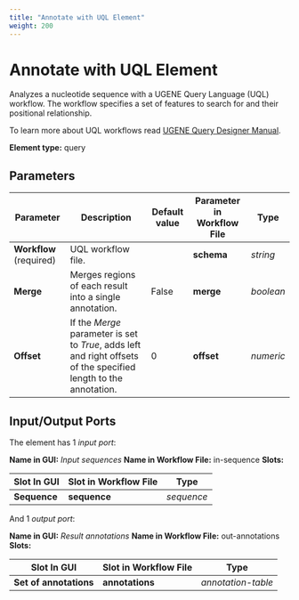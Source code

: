 ```yaml
---
title: "Annotate with UQL Element"
weight: 200
---
```


# Annotate with UQL Element

Analyzes a nucleotide sequence with a UGENE Query Language (UQL) workflow. The workflow specifies a set of features to
search for and their positional relationship.

To learn more about UQL workflows
read [UGENE Query Designer Manual](https://doc.ugene.net/wiki/display/UM/About+the+Query+Designer).

**Element type:** query

## Parameters

| Parameter               | Description                                                                                                       | Default value | Parameter in Workflow File | Type      |
|-------------------------|-------------------------------------------------------------------------------------------------------------------|---------------|----------------------------|-----------|
| **Workflow** (required) | UQL workflow file.                                                                                                |               | **schema**                 | _string_  |
| **Merge**               | Merges regions of each result into a single annotation.                                                           | False         | **merge**                  | _boolean_ |
| **Offset**              | If the _Merge_ parameter is set to _True_, adds left and right offsets of the specified length to the annotation. | 0             | **offset**                 | _numeric_ |

## Input/Output Ports

The element has 1 _input port_:

**Name in GUI:** _Input sequences_
**Name in Workflow File:** in-sequence
**Slots:**

| Slot In GUI  | Slot in Workflow File | Type       |
|--------------|-----------------------|------------|
| **Sequence** | **sequence**          | _sequence_ |

And 1 _output port_:

**Name in GUI:** _Result annotations_
**Name in Workflow File:** out-annotations
**Slots:**

| Slot In GUI            | Slot in Workflow File | Type               |
|------------------------|-----------------------|--------------------|
| **Set of annotations** | **annotations**       | _annotation-table_ |
